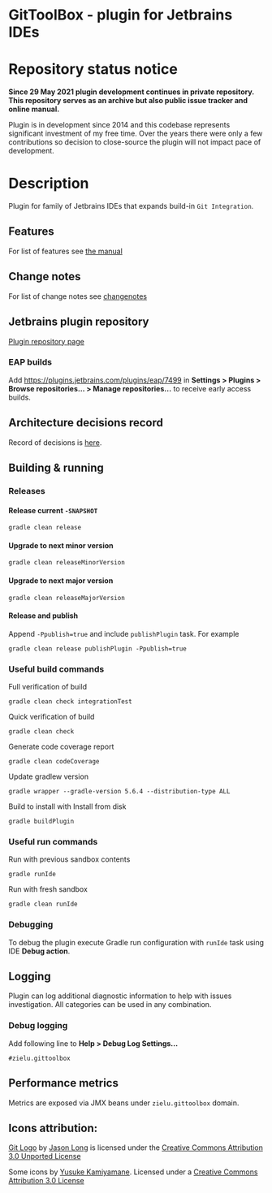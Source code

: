 GitToolBox - plugin for Jetbrains IDEs
======================================

# Repository status notice
**Since 29 May 2021 plugin development continues in private repository.**
**This repository serves as an archive but also public issue tracker and online manual.**

Plugin is in development since 2014 and this codebase represents significant investment of my free time.
Over the years there were only a few contributions so decision to close-source the plugin will not impact
pace of development.

# Description
Plugin for family of Jetbrains IDEs that expands build-in `Git Integration`.

## Features
For list of features see [the manual](https://github.com/zielu/GitToolBox/wiki/Manual)

## Change notes
For list of change notes see [changenotes](./GitToolBox/change-notes.html)

## Jetbrains plugin repository
[Plugin repository page](https://plugins.jetbrains.com/plugin/7499-gittoolbox)

### EAP builds
Add https://plugins.jetbrains.com/plugins/eap/7499 in **Settings > Plugins > Browse repositories... > Manage 
repositories...** to receive early access builds.

## Architecture decisions record
Record of decisions is [here](https://github.com/zielu/GitToolBox/wiki/ADR).

## Building & running

### Releases

#### Release current `-SNAPSHOT`
```shell script
gradle clean release
```
#### Upgrade to next minor version
```shell script
gradle clean releaseMinorVersion
```
#### Upgrade to next major version
```shell script
gradle clean releaseMajorVersion
```

#### Release and publish
Append ```-Ppublish=true``` and include ```publishPlugin``` task.
For example
```shell script
gradle clean release publishPlugin -Ppublish=true
```

### Useful build commands
Full verification of build
```shell script
gradle clean check integrationTest
```
Quick verification of build
```shell script
gradle clean check
```
Generate code coverage report
```shell script
gradle clean codeCoverage
```
Update gradlew version
```shell script
gradle wrapper --gradle-version 5.6.4 --distribution-type ALL
```
Build to install with Install from disk
```shell script
gradle buildPlugin
```

### Useful run commands
Run with previous sandbox contents
```shell script
gradle runIde
```
Run with fresh sandbox
```shell script
gradle clean runIde
```

### Debugging
To debug the plugin execute Gradle run configuration with `runIde` task using IDE **Debug action**.

## Logging
Plugin can log additional diagnostic information to help with issues investigation. All categories can be used in any combination.

### Debug logging
Add following line to **Help > Debug Log Settings...**
```
#zielu.gittoolbox
```

## Performance metrics
Metrics are exposed via JMX beans under `zielu.gittoolbox` domain.

## Icons attribution:

[Git Logo](https://git-scm.com/downloads/logos) by [Jason Long](https://twitter.com/jasonlong) is licensed under the [Creative Commons Attribution 3.0 Unported License](https://creativecommons.org/licenses/by/3.0/)

Some icons by [Yusuke Kamiyamane](http://p.yusukekamiyamane.com). Licensed under a [Creative Commons Attribution 3.0 License](http://creativecommons.org/licenses/by/3.0/)
